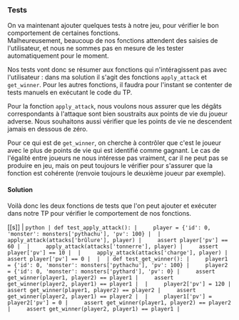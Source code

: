 ### Tests

On va maintenant ajouter quelques tests à notre jeu, pour vérifier le bon comportement de certaines fonctions.  
Malheureusement, beaucoup de nos fonctions attendent des saisies de l'utilisateur, et nous ne sommes pas en mesure de les tester automatiquement pour le moment.

Nos tests vont donc se résumer aux fonctions qui n'intéragissent pas avec l'utilisateur : dans ma solution il s'agit des fonctions `apply_attack` et `get_winner`.
Pour les autres fonctions, il faudra pour l'instant se contenter de tests manuels en exécutant le code du TP.

Pour la fonction `apply_attack`, nous voulons nous assurer que les dégâts correspondants à l'attaque sont bien soustraits aux points de vie du joueur adverse.
Nous souhaitons aussi vérifier que les points de vie ne descendent jamais en dessous de zéro.

Pour ce qui est de `get_winner`, on cherche à contrôler que c'est le joueur avec le plus de points de vie qui est identifié comme gagnant.
Le cas de l'égalité entre joueurs ne nous intéresse pas vraiment, car il ne peut pas se produire en jeu, mais on peut toujours le vérifier pour s'assurer que la fonction est cohérente (renvoie toujours le deuxième joueur par exemple).

#### Solution

Voilà donc les deux fonctions de tests que l'on peut ajouter et exécuter dans notre TP pour vérifier le comportement de nos fonctions.

[[s]]
| ```python
| def test_apply_attack():
|     player = {'id': 0, 'monster': monsters['pythachu'], 'pv': 100}
| 
|     apply_attack(attacks['brûlure'], player)
|     assert player['pv'] == 60
| 
|     apply_attack(attacks['tonnerre'], player)
|     assert player['pv'] == 10
| 
|     apply_attack(attacks['charge'], player)
|     assert player['pv'] == 0
| 
| 
| def test_get_winner():
|     player1 = {'id': 0, 'monster': monsters['pythachu'], 'pv': 100}
|     player2 = {'id': 0, 'monster': monsters['pythard'], 'pv': 0}
|     assert get_winner(player1, player2) == player1
|     assert get_winner(player2, player1) == player1
| 
|     player2['pv'] = 120
|     assert get_winner(player1, player2) == player2
|     assert get_winner(player2, player1) == player2
| 
|     player1['pv'] = player2['pv'] = 0
|     assert get_winner(player1, player2) == player2
|     assert get_winner(player2, player1) == player1
| ```
